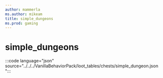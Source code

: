 ```yaml
---
author: mammerla
ms.author: mikeam
title: simple_dungeons
ms.prod: gaming
---
```


# simple_dungeons

:::code language="json" source="../../../VanillaBehaviorPack/loot_tables/chests/simple_dungeon.json":::
